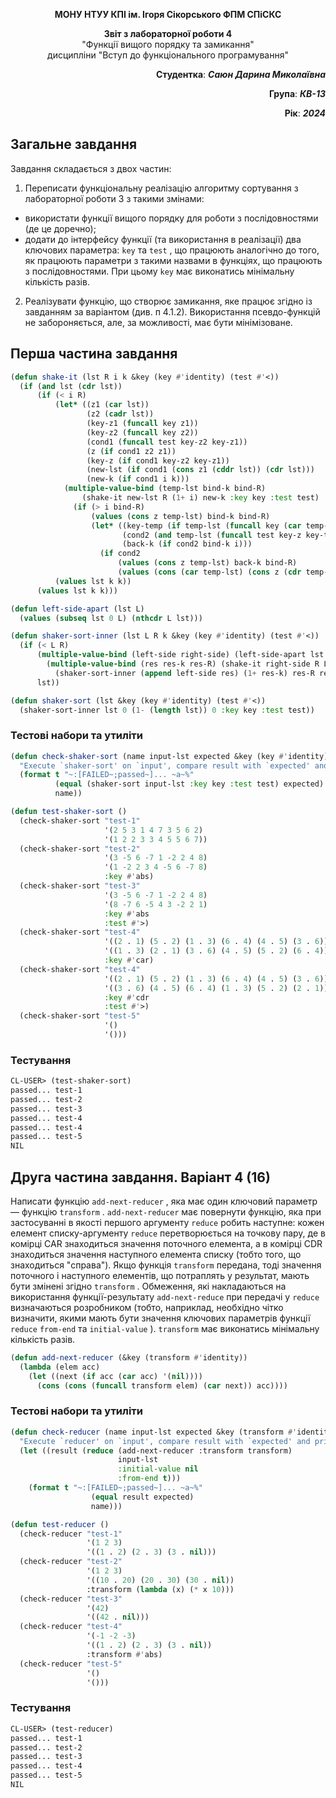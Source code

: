 <p align="center"><b>МОНУ НТУУ КПІ ім. Ігоря Сікорського ФПМ СПіСКС</b></p>
<p align="center">
<b>Звіт з лабораторної роботи 4</b><br/>
"Функції вищого порядку та замикання"<br/> 
дисципліни "Вступ до функціонального програмування"
</p>
<p align="right">
    <strong>Студентка</strong>: <em><strong>Саюн Дарина Миколаївна</strong></em>
</p>
<p align="right">
    <strong>Група</strong>: <em><strong>КВ-13</strong></em>
</p>
<p align="right">
    <strong>Рік</strong>: <em><strong>2024</strong></em>
</p>

## Загальне завдання
Завдання складається з двох частин:
1. Переписати функціональну реалізацію алгоритму сортування з лабораторної роботи 3 з такими змінами:
  - використати функції вищого порядку для роботи з послідовностями (де це доречно);
  - додати до інтерфейсу функції (та використання в реалізації) два ключових параметра: `key` та `test` , що працюють аналогічно до того, як працюють параметри з такими назвами в функціях, що працюють з послідовностями. При цьому `key` має виконатись мінімальну кількість разів.
2. Реалізувати функцію, що створює замикання, яке працює згідно із завданням за варіантом (див. п 4.1.2). Використання псевдо-функцій не забороняється, але, за можливості, має бути мінімізоване.

## Перша частина завдання
```lisp
(defun shake-it (lst R i k &key (key #'identity) (test #'<))
  (if (and lst (cdr lst))
      (if (< i R)
          (let* ((z1 (car lst))
                 (z2 (cadr lst))
                 (key-z1 (funcall key z1))
                 (key-z2 (funcall key z2))
                 (cond1 (funcall test key-z2 key-z1))
                 (z (if cond1 z2 z1))
                 (key-z (if cond1 key-z2 key-z1))
                 (new-lst (if cond1 (cons z1 (cddr lst)) (cdr lst)))
                 (new-k (if cond1 i k)))
            (multiple-value-bind (temp-lst bind-k bind-R)
                (shake-it new-lst R (1+ i) new-k :key key :test test)
              (if (> i bind-R)
                  (values (cons z temp-lst) bind-k bind-R)
                  (let* ((key-temp (if temp-lst (funcall key (car temp-lst))))
                         (cond2 (and temp-lst (funcall test key-z key-temp)))
                         (back-k (if cond2 bind-k i)))
                    (if cond2
                        (values (cons z temp-lst) back-k bind-R)
                        (values (cons (car temp-lst) (cons z (cdr temp-lst))) back-k bind-R))))))
          (values lst k k))
      (values lst k k)))

(defun left-side-apart (lst L)
  (values (subseq lst 0 L) (nthcdr L lst)))

(defun shaker-sort-inner (lst L R k &key (key #'identity) (test #'<))
  (if (< L R)
      (multiple-value-bind (left-side right-side) (left-side-apart lst L)
        (multiple-value-bind (res res-k res-R) (shake-it right-side R L k :key key :test test)
          (shaker-sort-inner (append left-side res) (1+ res-k) res-R res-k :key key :test test)))
      lst))

(defun shaker-sort (lst &key (key #'identity) (test #'<))
  (shaker-sort-inner lst 0 (1- (length lst)) 0 :key key :test test))
```

### Тестові набори та утиліти
```lisp
(defun check-shaker-sort (name input-lst expected &key (key #'identity) (test #'<)) 
  "Execute `shaker-sort' on `input', compare result with `expected' and print comparison status" 
  (format t "~:[FAILED~;passed~]... ~a~%" 
          (equal (shaker-sort input-lst :key key :test test) expected) 
          name))

(defun test-shaker-sort ()
  (check-shaker-sort "test-1"
                     '(2 5 3 1 4 7 3 5 6 2)
                     '(1 2 2 3 3 4 5 5 6 7))
  (check-shaker-sort "test-2"
                     '(3 -5 6 -7 1 -2 2 4 8)
                     '(1 -2 2 3 4 -5 6 -7 8)
                     :key #'abs)
  (check-shaker-sort "test-3"
                     '(3 -5 6 -7 1 -2 2 4 8)
                     '(8 -7 6 -5 4 3 -2 2 1)
                     :key #'abs
                     :test #'>)
  (check-shaker-sort "test-4"
                     '((2 . 1) (5 . 2) (1 . 3) (6 . 4) (4 . 5) (3 . 6))
                     '((1 . 3) (2 . 1) (3 . 6) (4 . 5) (5 . 2) (6 . 4))
                     :key #'car)
  (check-shaker-sort "test-4"
                     '((2 . 1) (5 . 2) (1 . 3) (6 . 4) (4 . 5) (3 . 6))
                     '((3 . 6) (4 . 5) (6 . 4) (1 . 3) (5 . 2) (2 . 1))
                     :key #'cdr
                     :test #'>)
  (check-shaker-sort "test-5"
                     '()
                     '()))
```

### Тестування
```lisp
CL-USER> (test-shaker-sort)
passed... test-1
passed... test-2
passed... test-3
passed... test-4
passed... test-4
passed... test-5
NIL
```

## Друга частина завдання. Варіант 4 (16)
Написати функцію `add-next-reducer` , яка має один ключовий параметр — функцію
`transform` . `add-next-reducer` має повернути функцію, яка при застосуванні в якості
першого аргументу `reduce` робить наступне: кожен елемент списку-аргументу `reduce`
перетворюється на точкову пару, де в комірці CAR знаходиться значення поточного 
елемента, а в комірці CDR знаходиться значення наступного елемента списку (тобто
того, що знаходиться "справа"). Якщо функція `transform` передана, тоді значення
поточного і наступного елементів, що потраплять у результат, мають бути змінені згідно
`transform` . Обмеження, які накладаються на використання функції-результату
`add-next-reduce` при передачі у `reduce` визначаються розробником (тобто, наприклад,
необхідно чітко визначити, якими мають бути значення ключових параметрів функції
`reduce` `from-end` та `initial-value` ). `transform` має виконатись мінімальну кількість разів.
```lisp
(defun add-next-reducer (&key (transform #'identity))
  (lambda (elem acc)
    (let ((next (if acc (car acc) '(nil))))
      (cons (cons (funcall transform elem) (car next)) acc))))
```

### Тестові набори та утиліти
```lisp
(defun check-reducer (name input-lst expected &key (transform #'identity)) 
  "Execute `reducer' on `input', compare result with `expected' and print comparison status" 
  (let ((result (reduce (add-next-reducer :transform transform)
                        input-lst
                        :initial-value nil
                        :from-end t)))
    (format t "~:[FAILED~;passed~]... ~a~%" 
                  (equal result expected) 
                  name)))

(defun test-reducer ()
  (check-reducer "test-1"
                 '(1 2 3)
                 '((1 . 2) (2 . 3) (3 . nil)))
  (check-reducer "test-2" 
                 '(1 2 3) 
                 '((10 . 20) (20 . 30) (30 . nil))
                 :transform (lambda (x) (* x 10)))
  (check-reducer "test-3"
                 '(42)
                 '((42 . nil)))
  (check-reducer "test-4"
                 '(-1 -2 -3)
                 '((1 . 2) (2 . 3) (3 . nil))
                 :transform #'abs)
  (check-reducer "test-5"
                 '()
                 '()))
```

### Тестування
```lisp
CL-USER> (test-reducer)
passed... test-1
passed... test-2
passed... test-3
passed... test-4
passed... test-5
NIL
```
